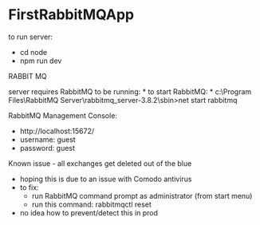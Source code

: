 # FirstRabbitMQApp
 
to run server: 
  * cd node
  * npm run dev


RABBIT MQ

server requires RabbitMQ to be running:
    * to start RabbitMQ: 
      * c:\Program Files\RabbitMQ Server\rabbitmq_server-3.8.2\sbin>net start rabbitmq

RabbitMQ Management Console:
  * http://localhost:15672/
  * username: guest
  * password: guest

Known issue - all exchanges get deleted out of the blue
  * hoping this is due to an issue with Comodo antivirus
  * to fix: 
    * run RabbitMQ command prompt as administrator (from start menu)
    * run this command: rabbitmqctl reset
  * no idea how to prevent/detect this in prod